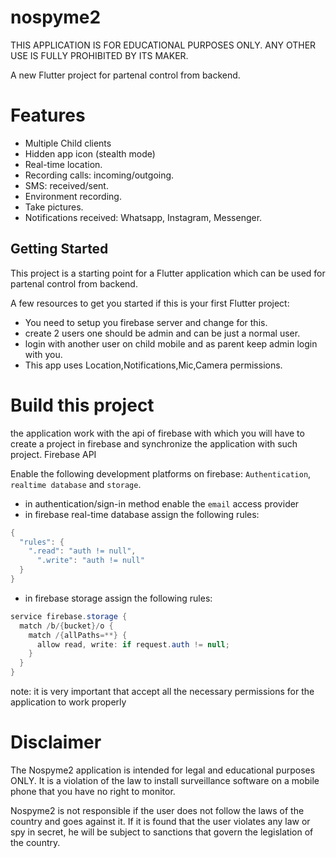 # nospyme2

THIS APPLICATION IS FOR EDUCATIONAL PURPOSES ONLY. ANY OTHER USE IS FULLY PROHIBITED BY ITS MAKER.

A new Flutter project for partenal control from backend.

# Features

* Multiple Child clients
* Hidden app icon (stealth mode)
* Real-time location.
* Recording calls: incoming/outgoing.
* SMS: received/sent.
* Environment recording.
* Take pictures.
* Notifications received: Whatsapp, Instagram, Messenger.

## Getting Started

This project is a starting point for a Flutter application which can be used for partenal control from backend.

A few resources to get you started if this is your first Flutter project:

- You need to setup you firebase server and change for this.
- create 2 users one should be admin and can be just a normal user.
- login with another user on child mobile and as parent keep admin login with you.
- This app uses Location,Notifications,Mic,Camera permissions.

# Build this project

the application work with the api of firebase with which you will have to create a project in firebase and synchronize the application with such project. Firebase API

Enable the following development platforms on firebase: `Authentication`, `realtime database` and `storage`.

* in authentication/sign-in method enable the `email` access provider
* in firebase real-time database assign the following rules:

```java
{
  "rules": {
    ".read": "auth != null",
      ".write": "auth != null"
  }
}
```

* in firebase storage assign the following rules:

```java
service firebase.storage {
  match /b/{bucket}/o {
    match /{allPaths=**} {
      allow read, write: if request.auth != null;
    }
  }
}
```

note: it is very important that accept all the necessary permissions for the application to work properly

# Disclaimer

The Nospyme2 application is intended for legal and educational purposes ONLY. It is a violation of the law to install surveillance software on a mobile phone that you have no right to monitor.

Nospyme2 is not responsible if the user does not follow the laws of the country and goes against it. If it is found that the user violates any law or spy in secret, he will be subject to sanctions that govern the legislation of the country.
